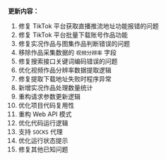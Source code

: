 **更新内容：**

1. 修复 TikTok 平台获取直播推流地址功能报错的问题
2. 修复 TikTok 平台批量下载账号作品功能
3. 修复实况作品与图集作品判断错误的问题
4. 移除作品采集数据的 `视频分辨率` 字段
5. 修复搜索接口关键词编码错误的问题
6. 优化视频作品分辨率数据提取逻辑
7. 修复提取下载地址失败时程序异常
8. 新增实况作品处理数量统计
9. 重构请求参数更新逻辑
10. 优化项目代码复用性
11. 重构 Web API 模式
12. 优化代码运行逻辑
13. 支持 `SOCKS` 代理
14. 优化运行状态提示
15. 修复其他已知问题
